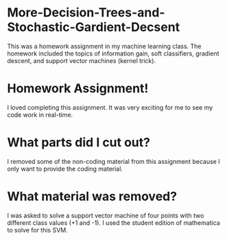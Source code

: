 # More-Decision-Trees-and-Stochastic-Gardient-Decsent
This was a homework assignment in my machine learning class. The homework included the topics of information gain, soft classifiers, gradient descent, and support vector machines (kernel trick). 

# Homework Assignment!
I loved completing this assignment. It was very exciting for me to see my code work in real-time.

# What parts did I cut out?
I removed some of the non-coding material from this assignment because I only want to provide the coding material. 

# What material was removed?
I was asked to solve a support vector machine of four points with two different class values (+1 and -1). I used the student edition of mathematica to solve for this SVM. 
